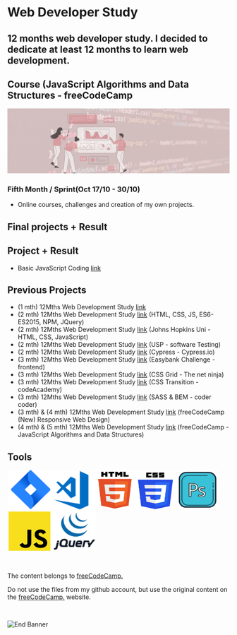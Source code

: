 # Web Developer Study
## 12 months web developer study. I decided to dedicate at least 12 months to learn web development.
## Course (JavaScript Algorithms and Data Structures - freeCodeCamp

![Begin Banner](/Documentation/top-1200x350.gif)

### Fifth Month / Sprint(Oct 17/10 - 30/10) 
* Online courses, challenges and creation of my own projects.

<!-- 
## What I learned/used (Link for details)
* JavaScript [link](https://github.com/pittyh6/freeCodeCamp-JavaScript-algorithms-and-data-structures-4-12Mths-WebDevStudy-2022-2023/blob/master/learnedJAVASCRIPT.md)
* ES6 / ES2015 [link](https://github.com/pittyh6/freeCodeCamp-JavaScript-algorithms-and-data-structures-4-12Mths-WebDevStudy-2022-2023/blob/master/learnedES6-ES2015.md)
* JavaScript - Regular Expressions [link](https://github.com/pittyh6/freeCodeCamp-JavaScript-algorithms-and-data-structures-4-12Mths-WebDevStudy-2022-2023/blob/master/learnedRegularExpressions.md)
* JavaScript - Debugging [link](https://github.com/pittyh6/freeCodeCamp-JavaScript-algorithms-and-data-structures-4-12Mths-WebDevStudy-2022-2023/blob/master/learnedDebugging.md)
* JavaScript - Basic Data Structure [link](https://github.com/pittyh6/freeCodeCamp-JavaScript-algorithms-and-data-structures-4_5-12Mths-WebDevStudy-2022-2023/blob/master/learnedBasicDataStructure.md)
* Basic Algorithm Scripting learning [link](https://github.com/pittyh6/freeCodeCamp-JavaScript-algorithms-and-data-structures-4_5-12Mths-WebDevStudy-2022-2023/blob/master/learnedBasicAlgotiyhmScripting.md)
* Object Oriented Programming learning [link](https://github.com/pittyh6/freeCodeCamp-JavaScript-algorithms-and-data-structures-4_5-12Mths-WebDevStudy-2022-2023/blob/master/learnedObjectOrientedProgramming.md)
--->
<!-- 
* CSS [link](https://github.com/pittyh6/freeCodeCamp-responsive_web_design-3-12Mths-WebDevStudy-2022-2023/blob/master/learnedCSS.md)
* HTML [link](https://github.com/pittyh6/freeCodeCamp-responsive_web_design-3-12Mths-WebDevStudy-2022-2023/blob/master/learnedHTML.md)
* Resources [link](https://github.com/pittyh6/freeCodeCamp-responsive_web_design-3-12Mths-WebDevStudy-2022-2023/blob/master/learnedResources.md)

* Projects [link](https://github.com/pittyh6/freeCodeCamp-responsive_web_design-3-12Mths-WebDevStudy-2022-2023)
* SASS [link](https://github.com/pittyh6/freeCodeCamp-responsive_web_design-3-12Mths-WebDevStudy-2022-2023/blob/master/learnedSASS.md)
-->

 ## Final projects + Result 
<!-- * 🎯 Certification Project - Survey Form [link](https://github.com/pittyh6/freeCodeCamp-responsive_web_design-3-12Mths-WebDevStudy-2022-2023/tree/master/survey_form) 🥇 -->


 ## Project + Result 
* Basic JavaScript Coding [link]()


## Previous Projects
* (1 mth) 12Mths Web Development Study [link](https://github.com/pittyh6/1-12Mths-WebDevelopmentStudy-2022-2023)
* (2 mth) 12Mths Web Development Study [link](https://github.com/pittyh6/2-12Mths-WebDevelopmentStudy-2022-2023) (HTML, CSS, JS, ES6-ES2015, NPM, JQuery)
* (2 mth) 12Mths Web Development Study [link](https://github.com/pittyh6/JohnsHopkinsUni_html-css-and-Javascript-for-Web-Developers_2-12Mths-WebDevStudy-2022-2023) (Johns Hopkins Uni - HTML, CSS, JavaScript)
* (2 mth) 12Mths Web Development Study [link](https://github.com/pittyh6/USP_Introduction-to-Software-Testing_12Mths-WebDevStudy-2022-2023) (USP - software Testing)
* (2 mth) 12Mths Web Development Study [link](https://github.com/pittyh6/cypressIo_Testing-yr-first-application-12Mths-WebDevStudy-2022-2023) (Cypress - Cypress.io)
* (3 mth) 12Mths Web Development Study [link](https://github.com/pittyh6/Easybank-Challenge_3-12Mths-WebDevStudy-2022-2023) (Easybank Challenge - frontend)
* (3 mth) 12Mths Web Development Study [link](https://github.com/pittyh6/grid-css_3-12Mths-WebDevStudy-2022-2023) (CSS Grid - The net ninja)
* (3 mth) 12Mths Web Development Study [link](https://github.com/pittyh6/CSS_transitions-3-12Mths-WebDevStudy-2022-2023) (CSS Transition - codeAcademy)
* (3 mth) 12Mths Web Development Study [link](https://github.com/pittyh6/Sass_BEM_Responsive-3-12Mths-WebDevStudy-2022-2023) (SASS & BEM - coder coder)
* (3 mth) & (4 mth) 12Mths Web Development Study [link](https://github.com/pittyh6/freeCodeCamp-responsive_web_design-3e4-12Mths-WebDevStudy-2022-2023) (freeCodeCamp (New) Responsive Web Design)
* (4 mth) & (5 mth) 12Mths Web Development Study [link](https://github.com/pittyh6/freeCodeCamp-JavaScript-algorithms-and-data-structures-4_5-12Mths-WebDevStudy-2022-2023) (freeCodeCamp - JavaScript Algorithms and Data Structures)


<!-- 
## Management Tools
* Jira(Sprints) [link](https://github.com/pittyh6/freeCodeCamp-responsive_web_design-3-12Mths-WebDevStudy-2022-2023/tree/master/Sprint)
-->

## Tools
<img src= Documentation/jira.png  height="90" width="100" ><img src= Documentation/vscode.png  height="90" width="100"><img src= Documentation/html.png  height="90" width="90"><img src= Documentation/css.png  height="90" width="90"><img src= Documentation/photoshop.png  height="90" width="100"><img src= Documentation/js.png  height="90" width="100"><img src= Documentation/jquery.png  height="90" width="100">


<br>

<p>The content belongs to <a href="https://www.freecodecamp.org/learn" target="_blank">freeCodeCamp.</a> </p>
<p>Do not use the files from my github account, but use the original content on the <a href="https://www.freecodecamp.org/learn" target="_blank">freeCodeCamp.</a> website.</p>

<br>

![End Banner](/Documentation/botton-1200x350.gif)